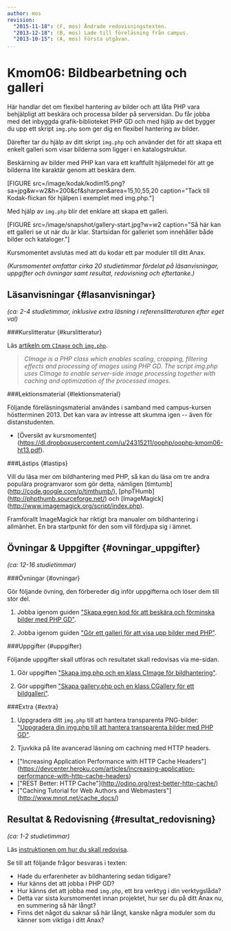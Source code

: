 ```yaml
---
author: mos
revision:
  "2015-11-18": (F, mos) Ändrade redovisningstexten.
  "2013-12-18": (B, mos) Lade till föreläsning från campus.
  "2013-10-15": (A, mos) Första utgåvan.
...
```

Kmom06: Bildbearbetning och galleri
==================================

Här handlar det om flexibel hantering av bilder och att låta PHP vara behjälpligt att beskära och processa bilder på serversidan. Du får jobba med det inbyggda grafik-biblioteket PHP GD och med hjälp av det bygger du upp ett skript `img.php` som ger dig en flexibel hantering av bilder.

Därefter tar du hjälp av ditt skript `img.php` och använder det för att skapa ett enkelt galleri som visar bilderna som ligger i en katalogstruktur.

Beskärning av bilder med PHP kan vara ett kraftfullt hjälpmedel för att ge bilderna lite karaktär genom att beskära dem.

[FIGURE src=/image/kodak/kodim15.png?sa=jpg&w=w2&h=200&cf&sharpen&area=15,10,55,20 caption="Tack till Kodak-flickan för hjälpen i exemplet med img.php."]

Med hjälp av `img.php` blir det enklare att skapa ett galleri.

[FIGURE src=/image/snapshot/gallery-start.jpg?w=w2 caption="Så här kan ett galleri se ut när du är klar. Startsidan för galleriet som innehåller både bilder och kataloger."]

Kursmomentet avslutas med att du kodar ett par moduler till ditt Anax.

*(Kursmomentet omfattar cirka 20 studietimmar fördelat på läsanvisningar, uppgifter och övningar samt resultat, redovisning och eftertanke.)*



Läsanvisningar  {#lasanvisningar}
---------------------------------

*(ca: 2-4 studietimmar, inklusive extra läsning i referenslitteraturen efter eget val)*



###Kurslitteratur  {#kurslitteratur}

Läs [artikeln om `CImage` och `img.php`](opensource/cimage).

> *CImage is a PHP class which enables scaling, cropping, filtering effects and processing of images using PHP GD. The script img.php uses CImage to enable server-side image processing together with caching and optimization of the processed images.*



###Lektionsmaterial  {#lektionsmaterial}

Följande föreläsningsmaterial användes i samband med campus-kursen höstterminen 2013. Det kan vara av intresse att skumma igen -- även för distanstudenten.

* [Översikt av kursmomentet](<a href='https://dl.dropboxusercontent.com/u/24315211/oophp/oophp-kmom06-ht13.pdf'>https://dl.dropboxusercontent.com/u/24315211/oophp/oophp-kmom06-ht13.pdf</a>).



###Lästips {#lastips}

Vill du läsa mer om bildhantering med PHP, så kan du läsa om tre andra populära programvaror som gör detta, nämligen [timtumb](<a href='http://code.google.com/p/timthumb/'>http://code.google.com/p/timthumb/</a>), [phpTHumb](<a href='http://phpthumb.sourceforge.net/'>http://phpthumb.sourceforge.net/</a>) och [ImageMagick](<a href='http://www.imagemagick.org/script/index.php'>http://www.imagemagick.org/script/index.php</a>).

Framförallt ImageMagick har riktigt bra manualer om bildhantering i allmänhet. En bra startpunkt för den som vill fördjupa sig i ämnet.



Övningar & Uppgifter  {#ovningar_uppgifter}
-------------------------------------------

*(ca: 12-16 studietimmar)*


###Övningar {#ovningar}

Gör följande övning, den förbereder dig inför uppgifterna och löser dem till stor del.

1. Jobba igenom guiden ["Skapa egen kod för att beskära och förminska bilder med PHP GD"](kunskap/skapa-egen-kod-for-att-beskara-och-forminska-bilder-med-php-gd).

1. Jobba igenom guiden ["Gör ett galleri för att visa upp bilder med PHP"](kunskap/gor-ett-galleri-for-att-visa-upp-bilder-med-php).



###Uppgifter {#uppgifter}

Följande uppgifter skall utföras och resultatet skall redovisas via me-sidan.

1. Gör uppgiften ["Skapa img.php och en klass CImage för bildhantering"](uppgift/skapa-img-php-och-en-klass-cimage-for-bildhantering). 

1. Gör uppgiften ["Skapa gallery.php och en klass CGallery för ett bildgalleri"](uppgift/skapa-gallery-php-och-en-klass-cgallery-for-ett-bildgalleri).



###Extra {#extra}

1. Uppgradera ditt `img.php` till att hantera transparenta PNG-bilder: ["Uppgradera din img.php till att hantera transparenta bilder med PHP GD"](coachen/uppgradera-din-img-php-till-att-hantera-transparenta-bilder-med-php-gd).

2. Tjuvkika på lite avancerad läsning om cachning med HTTP headers.
  * ["Increasing Application Performance with HTTP Cache Headers"](<a href='https://devcenter.heroku.com/articles/increasing-application-performance-with-http-cache-headers'>https://devcenter.heroku.com/articles/increasing-application-performance-with-http-cache-headers</a>)
  * ["REST Better: HTTP Cache"](<a href='http://odino.org/rest-better-http-cache/'>http://odino.org/rest-better-http-cache/</a>)
  * ["Caching Tutorial for Web Authors and Webmasters"](<a href='http://www.mnot.net/cache_docs/'>http://www.mnot.net/cache_docs/</a>)



Resultat & Redovisning  {#resultat_redovisning}
-----------------------------------------------

*(ca: 1-2 studietimmar)*

Läs [instruktionen om hur du skall redovisa](kurser/oophp-v2/redovisa).

Se till att följande frågor besvaras i texten:

* Hade du erfarenheter av bildhantering sedan tidigare?
* Hur känns det att jobba i PHP GD?
* Hur känns det att jobba med `img.php`, ett bra verktyg i din verktygslåda?
* Detta var sista kursmomentet innan projektet, hur ser du på ditt Anax nu, en summering så här långt? 
* Finns det något du saknar så här långt, kanske några moduler som du känner som viktiga i ditt Anax?
